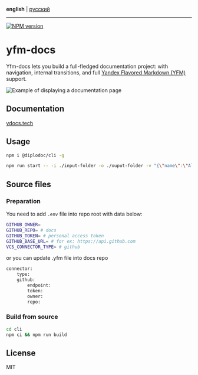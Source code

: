 **english** | [русский](https://github.com/diplodoc-platform/cli/blob/master/README.ru.md)
- - -

[![NPM version](https://img.shields.io/npm/v/@diplodoc/cli.svg?style=flat)](https://www.npmjs.org/package/@diplodoc/cli)

# yfm-docs

Yfm-docs lets you build a full-fledged documentation project: with navigation, internal transitions, and full
[Yandex Flavored Markdown (YFM)](https://diplodoc.com/docs/en/index-yfm) support.

![Example of displaying a documentation page](docsAssets/overview.jpg)

## Documentation

[ydocs.tech](https://diplodoc.com/docs/en/tools/docs)

## Usage

```bash
npm i @diplodoc/cli -g
```

```bash
npm run start -- -i ./input-folder -o ./ouput-folder -v "{\"name\":\"Alice\"}"
```

## Source files

### Preparation

You need to add `.env` file into repo root with data below:

```bash
GITHUB_OWNER=
GITHUB_REPO= # docs
GITHUB_TOKEN= # personal access token
GITHUB_BASE_URL= # for ex: https://api.github.com
VCS_CONNECTOR_TYPE= # github
```

or you can update .yfm file into docs repo

```bash
connector:
    type:
    github:
        endpoint:
        token:
        owner:
        repo:
```

### Build from source

```bash
cd cli
npm ci && npm run build
```

## License

MIT
